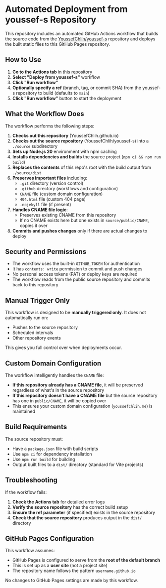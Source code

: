 # Automated Deployment from youssef-s Repository

This repository includes an automated GitHub Actions workflow that builds the source code from the [YoussefChlih/youssef-s](https://github.com/YoussefChlih/youssef-s) repository and deploys the built static files to this GitHub Pages repository.

## How to Use

1. **Go to the Actions tab** in this repository
2. **Select "Deploy from youssef-s"** workflow
3. **Click "Run workflow"**
4. **Optionally specify a ref** (branch, tag, or commit SHA) from the youssef-s repository to build (defaults to `main`)
5. **Click "Run workflow"** button to start the deployment

## What the Workflow Does

The workflow performs the following steps:

1. **Checks out this repository** (YoussefChlih.github.io)
2. **Checks out the source repository** (YoussefChlih/youssef-s) into a `./source` subdirectory
3. **Sets up Node.js 20** environment with npm caching
4. **Installs dependencies and builds** the source project (`npm ci && npm run build`)
5. **Replaces the contents** of this repo's root with the build output from `./source/dist`
6. **Preserves important files** including:
   - `.git` directory (version control)
   - `.github` directory (workflows and configuration)
   - `CNAME` file (custom domain configuration)
   - `404.html` file (custom 404 page)
   - `.nojekyll` file (if present)
7. **Handles CNAME file logic**:
   - Preserves existing CNAME from this repository
   - If no CNAME exists here but one exists in `source/public/CNAME`, copies it over
8. **Commits and pushes changes** only if there are actual changes to deploy

## Security and Permissions

- The workflow uses the built-in `GITHUB_TOKEN` for authentication
- It has `contents: write` permission to commit and push changes
- No personal access tokens (PAT) or deploy keys are required
- The workflow reads from the public source repository and commits back to this repository

## Manual Trigger Only

This workflow is designed to be **manually triggered only**. It does not automatically run on:
- Pushes to the source repository
- Scheduled intervals
- Other repository events

This gives you full control over when deployments occur.

## Custom Domain Configuration

The workflow intelligently handles the `CNAME` file:

- **If this repository already has a CNAME file**, it will be preserved regardless of what's in the source repository
- **If this repository doesn't have a CNAME file** but the source repository has one in `public/CNAME`, it will be copied over
- This ensures your custom domain configuration (`youssefchlih.me`) is maintained

## Build Requirements

The source repository must:
- Have a `package.json` file with build scripts
- Use `npm ci` for dependency installation
- Use `npm run build` for building
- Output built files to a `dist/` directory (standard for Vite projects)

## Troubleshooting

If the workflow fails:

1. **Check the Actions tab** for detailed error logs
2. **Verify the source repository** has the correct build setup
3. **Ensure the ref parameter** (if specified) exists in the source repository
4. **Check that the source repository** produces output in the `dist/` directory

## GitHub Pages Configuration

This workflow assumes:
- GitHub Pages is configured to serve from the **root of the default branch**
- This is set up as a **user site** (not a project site)
- The repository name follows the pattern `username.github.io`

No changes to GitHub Pages settings are made by this workflow.